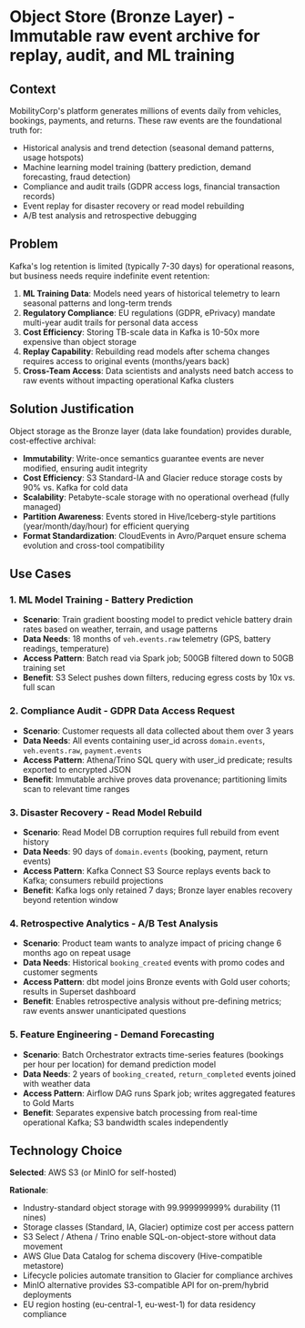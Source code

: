 # Object Store (Bronze Layer) - Immutable raw event archive for replay, audit, and ML training

## Context

MobilityCorp's platform generates millions of events daily from vehicles, bookings, payments, and returns. These raw events are the foundational truth for:

- Historical analysis and trend detection (seasonal demand patterns, usage hotspots)
- Machine learning model training (battery prediction, demand forecasting, fraud detection)
- Compliance and audit trails (GDPR access logs, financial transaction records)
- Event replay for disaster recovery or read model rebuilding
- A/B test analysis and retrospective debugging

## Problem

Kafka's log retention is limited (typically 7-30 days) for operational reasons, but business needs require indefinite event retention:

1. **ML Training Data**: Models need years of historical telemetry to learn seasonal patterns and long-term trends
2. **Regulatory Compliance**: EU regulations (GDPR, ePrivacy) mandate multi-year audit trails for personal data access
3. **Cost Efficiency**: Storing TB-scale data in Kafka is 10-50x more expensive than object storage
4. **Replay Capability**: Rebuilding read models after schema changes requires access to original events (months/years back)
5. **Cross-Team Access**: Data scientists and analysts need batch access to raw events without impacting operational Kafka clusters

## Solution Justification

Object storage as the Bronze layer (data lake foundation) provides durable, cost-effective archival:

- **Immutability**: Write-once semantics guarantee events are never modified, ensuring audit integrity
- **Cost Efficiency**: S3 Standard-IA and Glacier reduce storage costs by 90% vs. Kafka for cold data
- **Scalability**: Petabyte-scale storage with no operational overhead (fully managed)
- **Partition Awareness**: Events stored in Hive/Iceberg-style partitions (year/month/day/hour) for efficient querying
- **Format Standardization**: CloudEvents in Avro/Parquet ensure schema evolution and cross-tool compatibility

## Use Cases

### 1. ML Model Training - Battery Prediction
- **Scenario**: Train gradient boosting model to predict vehicle battery drain rates based on weather, terrain, and usage patterns
- **Data Needs**: 18 months of `veh.events.raw` telemetry (GPS, battery readings, temperature)
- **Access Pattern**: Batch read via Spark job; 500GB filtered down to 50GB training set
- **Benefit**: S3 Select pushes down filters, reducing egress costs by 10x vs. full scan

### 2. Compliance Audit - GDPR Data Access Request
- **Scenario**: Customer requests all data collected about them over 3 years
- **Data Needs**: All events containing user_id across `domain.events`, `veh.events.raw`, `payment.events`
- **Access Pattern**: Athena/Trino SQL query with user_id predicate; results exported to encrypted JSON
- **Benefit**: Immutable archive proves data provenance; partitioning limits scan to relevant time ranges

### 3. Disaster Recovery - Read Model Rebuild
- **Scenario**: Read Model DB corruption requires full rebuild from event history
- **Data Needs**: 90 days of `domain.events` (booking, payment, return events)
- **Access Pattern**: Kafka Connect S3 Source replays events back to Kafka; consumers rebuild projections
- **Benefit**: Kafka logs only retained 7 days; Bronze layer enables recovery beyond retention window

### 4. Retrospective Analytics - A/B Test Analysis
- **Scenario**: Product team wants to analyze impact of pricing change 6 months ago on repeat usage
- **Data Needs**: Historical `booking_created` events with promo codes and customer segments
- **Access Pattern**: dbt model joins Bronze events with Gold user cohorts; results in Superset dashboard
- **Benefit**: Enables retrospective analysis without pre-defining metrics; raw events answer unanticipated questions

### 5. Feature Engineering - Demand Forecasting
- **Scenario**: Batch Orchestrator extracts time-series features (bookings per hour per location) for demand prediction model
- **Data Needs**: 2 years of `booking_created`, `return_completed` events joined with weather data
- **Access Pattern**: Airflow DAG runs Spark job; writes aggregated features to Gold Marts
- **Benefit**: Separates expensive batch processing from real-time operational Kafka; S3 bandwidth scales independently

## Technology Choice

**Selected**: AWS S3 (or MinIO for self-hosted)

**Rationale**:
- Industry-standard object storage with 99.999999999% durability (11 nines)
- Storage classes (Standard, IA, Glacier) optimize cost per access pattern
- S3 Select / Athena / Trino enable SQL-on-object-store without data movement
- AWS Glue Data Catalog for schema discovery (Hive-compatible metastore)
- Lifecycle policies automate transition to Glacier for compliance archives
- MinIO alternative provides S3-compatible API for on-prem/hybrid deployments
- EU region hosting (eu-central-1, eu-west-1) for data residency compliance
